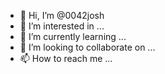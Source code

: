 - 👋 Hi, I’m @0042josh
- 👀 I’m interested in ...
- 🌱 I’m currently learning ...
- 💞️ I’m looking to collaborate on ...
- 📫 How to reach me ...

<!---
0042josh/0042josh is a ✨ special ✨ repository because its `README.md` (this file) appears on your GitHub profile.
You can click the Preview link to take a look at your changes.
--->
